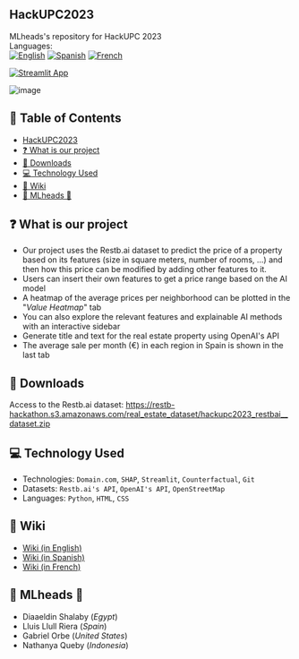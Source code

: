 ## HackUPC2023 
MLheads's repository for HackUPC 2023 <br/>
Languages: <br/>
[![English](https://img.shields.io/badge/English-🇬🇧-blue)](https://github.com/diaa-shalaby/HackUPC2023/blob/main/README.md)
[![Spanish](https://img.shields.io/badge/Spanish-🇪🇸-red)](https://github.com/diaa-shalaby/HackUPC2023/blob/main/languages/es/README.md)
[![French](https://img.shields.io/badge/French-🇫🇷-white)](https://github.com/diaa-shalaby/HackUPC2023/blob/main/languages/fr/README.md)

[![Streamlit App](https://static.streamlit.io/badges/streamlit_badge_black_red.svg)](https://mlheads.streamlit.app)

![image](https://github.com/diaa-shalaby/HackUPC2023/assets/95147025/652993b2-c2b1-4d95-861e-ee7c2750f32f)

## :scroll: Table of Contents
- [HackUPC2023](https://github.com/diaa-shalaby/HackUPC2023/blob/main/README.md#hackupc2023)
- [:question: What is our project](https://github.com/diaa-shalaby/HackUPC2023/blob/main/README.md#hackupc2023)
- [:page_facing_up: Downloads](https://github.com/diaa-shalaby/HackUPC2023/blob/main/README.md#page_facing_up-downloads)
- [:computer: Technology Used](https://github.com/diaa-shalaby/HackUPC2023/blob/main/README.md#computer-Technology-Used)
- [:dart: Wiki](https://github.com/diaa-shalaby/HackUPC2023/blob/main/README.md#dart-Wiki)
- [🤗 MLheads 🤯](https://github.com/diaa-shalaby/HackUPC2023#-mlheads-)

## :question: What is our project
- Our project uses the Restb.ai dataset to predict the price of a property based on its features (size in square meters, number of rooms, ...) and then how this price can be modified by adding other features to it.
- Users can insert their own features to get a price range based on the AI model
- A heatmap of the average prices per neighborhood can be plotted in the "_Value Heatmap_" tab
- You can also explore the relevant features and explainable AI methods with an interactive sidebar
- Generate title and text for the real estate property using OpenAI's API
- The average sale per month (€) in each region in Spain is shown in the last tab

## :page_facing_up: Downloads
Access to the Restb.ai dataset: https://restb-hackathon.s3.amazonaws.com/real_estate_dataset/hackupc2023_restbai__dataset.zip

## :computer: Technology Used
- Technologies: `Domain.com`, `SHAP`, `Streamlit`, `Counterfactual`, `Git`
- Datasets: `Restb.ai's API`, `OpenAI's API`, `OpenStreetMap`
- Languages: `Python`, `HTML`, `CSS`

## :dart: Wiki
- [Wiki (in English)](https://github.com/diaa-shalaby/HackUPC2023/wiki/Wiki-(in-English)#documentation-on-technologies-used)
- [Wiki (in Spanish)](https://github.com/diaa-shalaby/HackUPC2023/wiki/Wiki-(en-Espa%C3%B1ol)#documentaci%C3%B3n-sobre-tecnolog%C3%ADas-utilizadas)
- [Wiki (in French)](https://github.com/diaa-shalaby/HackUPC2023/wiki/Wiki-(en-Fran%C3%A7ais)#documentation-sur-les-technologies-utilis%C3%A9es)

## 🤗 MLheads 🤯
- Diaaeldin Shalaby (_Egypt_)
- Lluis Llull Riera (_Spain_)
- Gabriel Orbe (_United States_)
- Nathanya Queby (_Indonesia_)
